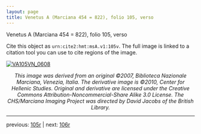 ```yaml
---
layout: page
title: Venetus A (Marciana 454 = 822), folio 105, verso
---
```


Venetus A (Marciana 454 = 822), folio 105, verso

Cite this object as `urn:cite2:hmt:msA.v1:105v`.  The full image is linked to a citation tool you can use to cite regions of the image.

[![VA105VN_0608](http://www.homermultitext.org/iipsrv?IIIF=/project/homer/pyramidal/deepzoom/hmt/vaimg/2017a/VA105VN_0608.tif/full/800,/0/default.jpg)](http://www.homermultitext.org/ict2/?urn=urn:cite2:hmt:vaimg.2017a:VA105VN_0608) 

<p style="text-align: center; font-style: italic;">This image was derived from an original ©2007, Biblioteca Nazionale Marciana, Venezia, Italia. The derivative image is ©2010, Center for Hellenic Studies. Original and derivative are licensed under the Creative Commons Attribution-Noncommercial-Share Alike 3.0 License. The CHS/Marciana Imaging Project was directed by David Jacobs of the British Library.</p>

---

previous: [105r](../105r/) | next: [106r](../106r/)